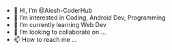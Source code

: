 - 👋 Hi, I’m @Aiesh-CoderHub
- 👀 I’m interested in Coding, Android Dev, Programming
- 🌱 I’m currently learning Web Dev
- 💞️ I’m looking to collaborate on ...
- 📫 How to reach me ...

<!---
Aiesh-CoderHub/CodersHub is a place where you can see many things source code i am intrested in
--->
